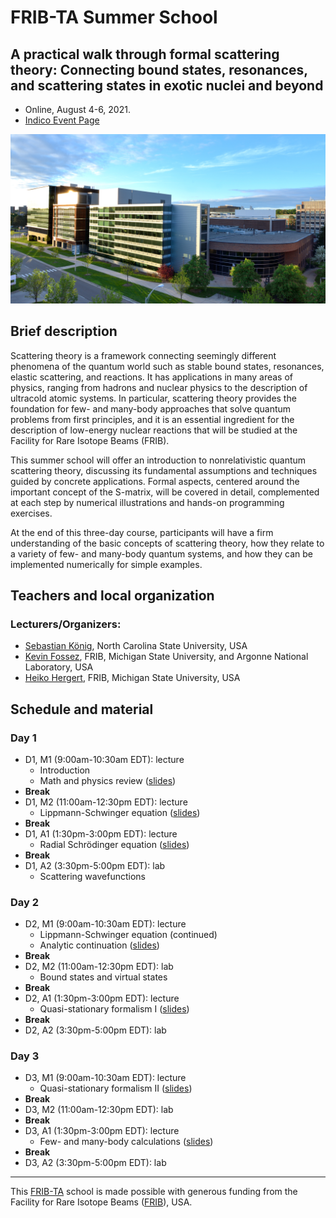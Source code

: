 # FRIB-TA Summer School

## A practical walk through formal scattering theory: Connecting bound states, resonances, and scattering states in exotic nuclei and beyond

- Online, August 4-6, 2021.
- [Indico Event Page](https://indico.frib.msu.edu/event/43/)

![FRIB](images/FRIB_southeast_view_cropped.jpg)

## Brief description

Scattering theory is a framework connecting seemingly different phenomena of the quantum world such as stable bound states, resonances, elastic scattering, and reactions. It has applications in many areas of physics, ranging from hadrons and nuclear physics to the description of ultracold atomic systems. In particular, scattering theory provides the foundation for few- and many-body approaches that solve quantum problems from first principles, and it is an essential ingredient for the description of low-energy nuclear reactions that will be studied at the Facility for Rare Isotope Beams (FRIB).

This summer school will offer an introduction to nonrelativistic quantum scattering theory, discussing its fundamental assumptions and techniques guided by concrete applications. Formal aspects, centered around the important concept of the S-matrix, will be covered in detail, complemented at each step by numerical illustrations and hands-on programming exercises.

At the end of this three-day course, participants will have a firm understanding of the basic concepts of scattering theory, how they relate to a variety of few- and many-body quantum systems, and how they can be implemented numerically for simple examples.


## Teachers and local organization

### Lecturers/Organizers:
- [Sebastian K&ouml;nig](https://skoenig.wordpress.ncsu.edu/), North Carolina State University, USA
- [Kevin Fossez](https://www.phy.anl.gov/theory/staff/kfossez/kfossez.html), FRIB, Michigan State University, and Argonne National Laboratory, USA
- [Heiko Hergert](https://pa.msu.edu/profile/hergert/), FRIB, Michigan State University, USA

## Schedule and material

### Day 1

- D1, M1 (9:00am-10:30am EDT): lecture
  - Introduction
  - Math and physics review ([slides](slides/lecture_FRIBTA_scatt_th_reminder.pdf))
- **Break**
- D1, M2 (11:00am-12:30pm EDT): lecture
  - Lippmann-Schwinger equation ([slides](slides/lseq.pdf))
- **Break**
- D1, A1 (1:30pm-3:00pm EDT): lecture
  - Radial Schrödinger equation ([slides](slides/radseq.pdf))
- **Break**
- D1, A2 (3:30pm-5:00pm EDT): lab
  - Scattering wavefunctions

### Day 2

- D2, M1 (9:00am-10:30am EDT): lecture
  - Lippmann-Schwinger equation (continued)
  - Analytic continuation ([slides](slides/contour.pdf))
- **Break**
- D2, M2 (11:00am-12:30pm EDT): lab
  - Bound states and virtual states
- **Break**
- D2, A1 (1:30pm-3:00pm EDT): lecture
  - Quasi-stationary formalism I ([slides](slides/lecture_FRIBTA_scatt_th_QSF_I.pdf))
- **Break**
- D2, A2 (3:30pm-5:00pm EDT): lab

### Day 3

- D3, M1 (9:00am-10:30am EDT): lecture
  - Quasi-stationary formalism II ([slides](slides/lecture_FRIBTA_scatt_th_QSF_II.pdf))
- **Break**
- D3, M2 (11:00am-12:30pm EDT): lab
- **Break**
- D3, A1 (1:30pm-3:00pm EDT): lecture
  - Few- and many-body calculations ([slides](slides/lecture_FRIBTA_scatt_th_MB.pdf))
- **Break**
- D3, A2 (3:30pm-5:00pm EDT): lab

---

This [FRIB-TA](https://fribtheoryalliance.org/) school is made possible with generous funding from the Facility for Rare Isotope Beams ([FRIB](https://frib.msu.edu/)), USA.

